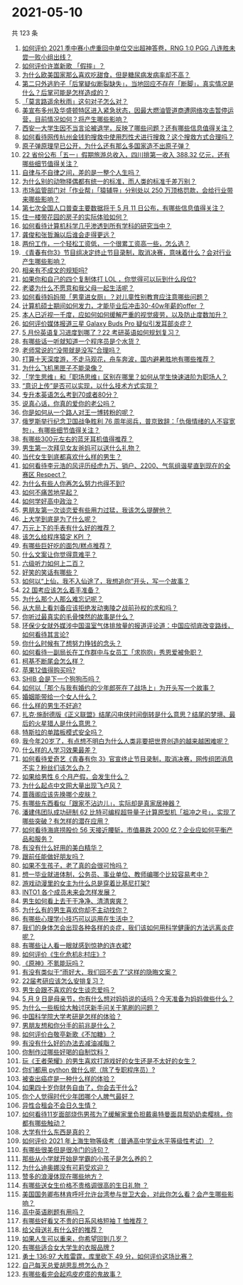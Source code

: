 # 2021-05-10

共 123 条

<!-- BEGIN -->
<!-- 最后更新时间 Mon May 10 2021 13:07:55 GMT+0800 (China Standard Time) -->

1. [如何评价 2021 季中赛小虎重回中单位交出超神答卷，RNG 1:0 PGG
   八连胜未尝一败小组出线？](https://www.zhihu.com/question/458616540)
2. [如何评价许嵩新歌 「假摔」？](https://www.zhihu.com/question/458607627)
3. [为什么欧美国家那么喜欢吃甜食，但是糖尿病发病率却不高？](https://www.zhihu.com/question/418929439)
4. [第二只外逃豹子「后掌疑似断裂缺失」，当地回应不存在「断脚」，真实情况是什么？后掌可能是怎样造成的？](https://www.zhihu.com/question/458556062)
5. [「莫言路遥余秋雨」这句对子怎么对？](https://www.zhihu.com/question/359189927)
6. [美宣布多州及华盛顿特区进入紧急状态，因最大燃油管道商遭网络攻击暂停运营，目前情况如何？将产生哪些影响？](https://www.zhihu.com/question/458644629)
7. [西安一大学生因不当言论被退学，反映了哪些问题？还有哪些信息值得关注？](https://www.zhihu.com/question/458572630)
8. [如何看待网传杭州金钱豹搜救中使用烈性犬进行搜救？这个搜救方式合理吗？](https://www.zhihu.com/question/458486742)
9. [原子弹原理早已公开，为什么还有那么多国家造不出原子弹？](https://www.zhihu.com/question/435554563)
10. [22 省份公布「五一」假期旅游总收入，四川排第一收入 388.32
    亿元，还有哪些细节值得关注？](https://www.zhihu.com/question/458345276)
11. [自律与不自律之间，差的是一整个人生吗？](https://www.zhihu.com/question/441394802)
12. [为什么别的动物择偶都有统一的标准，而人类的标准千差万别？](https://www.zhihu.com/question/457515166)
13. [市场监管部门对「作业帮」「猿辅导」分别处以 250
    万顶格罚款，会给行业带来哪些影响？](https://www.zhihu.com/question/458641505)
14. [第七次全国人口普查主要数据将于 5 月 11
    日公布，有哪些信息值得关注？](https://www.zhihu.com/question/458484293)
15. [住一楼带花园的房子的实际体验如何？](https://www.zhihu.com/question/24249319)
16. [如何看待计算机科学几乎渗透到所有学科的研究当中？](https://www.zhihu.com/question/458095854)
17. [龚俊和张哲瀚以后谁会走得更远？](https://www.zhihu.com/question/455163908)
18. [两份工作，一个轻松工资低，一个很累工资高一些，怎么选？](https://www.zhihu.com/question/63557154)
19. [《青春有你3》节目组决定终止节目录制，取消决赛，意味着什么？会对行业产生哪些影响？](https://www.zhihu.com/question/458522895)
20. [相亲有不成文的规矩吗?](https://www.zhihu.com/question/453068049)
21. [如果你和自己的四个复制体打 LOL ，你觉得可以玩到什么段位?](https://www.zhihu.com/question/457009957)
22. [老婆为什么不愿意和我父母一起生活呢？](https://www.zhihu.com/question/458049398)
23. [如何看待妈妈带「男童进女厕」？对儿童性别教育应注意哪些问题？](https://www.zhihu.com/question/458384181)
24. [计算机硕士期间如何发力，才能毕业后冲击30-40w年薪的offer
    ？](https://www.zhihu.com/question/21685930)
25. [本人已近视一千度，应如何如何缓解严重的视觉疲劳，以及防止度数加升？](https://www.zhihu.com/question/450542654)
26. [如何评价媒体报道三星 Galaxy Buds Pro
    疑似引发耳部炎症？](https://www.zhihu.com/question/458557226)
27. [5 月份英语复习进度到哪了？22 考研英语如何规划复习？](https://www.zhihu.com/question/458192092)
28. [有哪些话一听就知道一个程序员是个水货？](https://www.zhihu.com/question/439598096)
29. [老师常说的“没带就是没写”合理吗？](https://www.zhihu.com/question/457033055)
30. [打算十天深度游，不走马观花，舟车奔波，国内避暑胜地有哪些推荐？](https://www.zhihu.com/question/457778681)
31. [为什么飞机黑匣子不能录像？](https://www.zhihu.com/question/458343049)
32. [「学生思维」和「职场思维」区别在哪里？如何从学生快速进阶为职场人？](https://www.zhihu.com/question/458341658)
33. [“意识上传”是否可以实现，以什么技术方式实现？](https://www.zhihu.com/question/419475427)
34. [专升本英语怎么考到70或者80分？](https://www.zhihu.com/question/378410037)
35. [说真心话，你真的爱你的老公吗？](https://www.zhihu.com/question/448481291)
36. [你是如何从一个路人对王一博转粉的呢？](https://www.zhihu.com/question/453097977)
37. [俄罗斯举行纪念卫国战争胜利 76
    周年阅兵，普京致辞：「仇俄情绪的人不容宽恕」，有哪些细节值得关注？](https://www.zhihu.com/question/458555627)
38. [有哪些300元左右的蓝牙耳机值得推荐？](https://www.zhihu.com/question/458180216)
39. [男生第一次拜见女友爸妈可以送什么礼物？](https://www.zhihu.com/question/27197931)
40. [当代女生到底都喜欢什么样的男生？](https://www.zhihu.com/question/453294124)
41. [如何看待李元浩的风评历经虎九万、销户、2200、气氛组谐星直到现在的全赛区
    Respect？](https://www.zhihu.com/question/458398300)
42. [为什么有些人你再怎么努力也得不到?](https://www.zhihu.com/question/456122715)
43. [如何不痛苦地早起？](https://www.zhihu.com/question/22120300)
44. [如何学好高中政治？](https://www.zhihu.com/question/20167990)
45. [男朋友第一次谈恋爱有些用力过猛，我该怎么提醒他？](https://www.zhihu.com/question/419802297)
46. [上大学到底是为了什么呢？](https://www.zhihu.com/question/454002306)
47. [万元上下的手表有什么好的推荐？](https://www.zhihu.com/question/306787117)
48. [该怎么给程序猿定 KPI ？](https://www.zhihu.com/question/455324002)
49. [有哪些巨好吃的面包/糕点推荐？](https://www.zhihu.com/question/445320685)
50. [什么文案让你觉得意难平？](https://www.zhihu.com/question/453247567)
51. [六级听力如何上二百？](https://www.zhihu.com/question/361688103)
52. [好笑的笑话有哪些？](https://www.zhihu.com/question/439279463)
53. [如何以“上仙，我不入仙途了，我想追你”开头，写一个故事？](https://www.zhihu.com/question/458082813)
54. [22 国考应该怎么着手准备？](https://www.zhihu.com/question/430399897)
55. [为什么那个人那么难忘记呢？](https://www.zhihu.com/question/457966763)
56. [从大局上看刘备应该拒绝发动夷陵之战前孙权的求和吗？](https://www.zhihu.com/question/456445324)
57. [你听过最真实的毛骨悚然的故事是什么？](https://www.zhihu.com/question/458168131)
58. [环保少女就外媒涉中国温室气体排放量的报道评论道：中国应彻底改变路线，如何看待其言论?](https://www.zhihu.com/question/458454363)
59. [你什么时候有了想努力挣钱的念头？](https://www.zhihu.com/question/453078678)
60. [如何看待一副局长在工作群中与女员工「求抱抱」秀恩爱被免职？](https://www.zhihu.com/question/458503250)
61. [柯基不断尾会怎么样？](https://www.zhihu.com/question/366868572)
62. [苹果12值得购买吗?](https://www.zhihu.com/question/369674875)
63. [SHIB 会是下一个狗狗币吗？](https://www.zhihu.com/question/455602405)
64. [如何以「那个与我有婚约的少年郎死在了战场上」为开头写一个故事？](https://www.zhihu.com/question/453140540)
65. [婚姻能带给一个女人什么？](https://www.zhihu.com/question/457869930)
66. [什么样的男生不好追?](https://www.zhihu.com/question/295115524)
67. [扎克·施耐德版《正义联盟》结尾闪电侠时间倒转是什么意思？结尾的梦境、最后的火星猎人是什么意思？](https://www.zhihu.com/question/450098286)
68. [特斯拉的单踏板模式安全吗？](https://www.zhihu.com/question/457106227)
69. [我今年20岁了，有点想不明白为什么人类非要把世界创造的越来越困难呢？](https://www.zhihu.com/question/452475296)
70. [什么样的人学习效果最差？](https://www.zhihu.com/question/305792030)
71. [如何看待爱奇艺《青春有你
    3》官宣终止节目录制，取消决赛，网传组团消息不实？粉丝们该怎么办？](https://www.zhihu.com/question/458528380)
72. [如果给男性 6 个月产假，会发生什么？](https://www.zhihu.com/question/458379267)
73. [为什么起点中文网大量出现飞卢风？](https://www.zhihu.com/question/454447604)
74. [蔷薇阁应该先换哪个皮肤？](https://www.zhihu.com/question/457705284)
75. [有哪些东西看似「跟家不沾边儿」，实际却是真家居神器？](https://www.zhihu.com/question/454606011)
76. [潘建伟团队成功研制 62
    比特可编程超导量子计算原型机「祖冲之号」，实现了哪些突破？有怎样的潜在应用？](https://www.zhihu.com/question/458402313)
77. [如何看待海底捞股价 56 天接近腰斩，市值暴跌 2000
    亿？企业应如何平衡产品和服务？](https://www.zhihu.com/question/458401875)
78. [有没有什么好用的美白精华？](https://www.zhihu.com/question/313635834)
79. [跟前任能做好朋友吗？](https://www.zhihu.com/question/454060575)
80. [如果不生孩子，老了真的会很可怜吗？](https://www.zhihu.com/question/444313202)
81. [想一毕业就进体制，公务员、事业单位、教师编哪个比较容易考中？](https://www.zhihu.com/question/456370248)
82. [游戏动漫里的女主为什么总是穿着比基尼打架?](https://www.zhihu.com/question/453352120)
83. [INTO1 各个成员未来会怎样发展？](https://www.zhihu.com/question/456784751)
84. [男生如何看上去干干净净、清清爽爽？](https://www.zhihu.com/question/60449658)
85. [为什么有的男生喜欢你却不主动找你？](https://www.zhihu.com/question/328791863)
86. [有哪些心理学小技巧可以运用在生活中？](https://www.zhihu.com/question/24245141)
87. [我们的身体怎会出现各种各样的炎症，我们该如何用科学健康的方法远离炎症呢？](https://www.zhihu.com/question/457066503)
88. [有哪些让人看一眼就感到惊艳的连衣裙?](https://www.zhihu.com/question/383661922)
89. [如何评价《生化危机8:村庄》?](https://www.zhihu.com/question/401056274)
90. [《原神》不氪能玩吗？](https://www.zhihu.com/question/423647947)
91. [有没有类似于“雨好大，我们回不去了”这样的隐晦文案？](https://www.zhihu.com/question/445913131)
92. [22届考研应该怎么安排复习？](https://www.zhihu.com/question/413326195)
93. [男生会跟不喜欢的女生谈恋爱吗？](https://www.zhihu.com/question/451063860)
94. [5 月 9
    日是母亲节，你有什么想对妈妈说的话吗？今天准备为妈妈做些什么？](https://www.zhihu.com/question/458478831)
95. [为什么一些板绘大触讨厌新手问关于笔刷的问题？](https://www.zhihu.com/question/29415580)
96. [中国科学院大学考研是怎样的体验？](https://www.zhihu.com/question/268420515)
97. [男朋友想和你分手的前兆是什么？](https://www.zhihu.com/question/23312889)
98. [如何评价白敬亭新歌《不加糖》？](https://www.zhihu.com/question/458425242)
99. [有没有什么好的办法去减油减脂？](https://www.zhihu.com/question/455888186)
100. [你制作过哪些好喝的自制饮料？](https://www.zhihu.com/question/23019168)
101. [玩《王者荣耀》的男生喜欢打游戏好的女生还是不太好的女生？](https://www.zhihu.com/question/457990985)
102. [你们都用 python 做什么呢（除了专职程序员）?](https://www.zhihu.com/question/439442263)
103. [被查出癌症是一种什么样的体验？](https://www.zhihu.com/question/316703481)
104. [如果四十岁你财务自由了，你会去干什么?](https://www.zhihu.com/question/323042685)
105. [你个人觉得时代少年团哪个人脾气最好？](https://www.zhihu.com/question/452322693)
106. [异性合租会不会日久生情？](https://www.zhihu.com/question/295424569)
107. [如何看待11岁面部烧伤男孩为了缓解家里负担戴奥特曼面具帮奶奶卖樱桃，你都有哪些触动？](https://www.zhihu.com/question/458441722)
108. [大学有什么东西是真的？](https://www.zhihu.com/question/430807321)
109. [如何评价 2021
     年上海生物等级考（普通高中学业水平等级性考试）？](https://www.zhihu.com/question/455464126)
110. [有哪些很美但是很冷门的诗句？](https://www.zhihu.com/question/375569001)
111. [那些从小学就开始是学霸的小孩子是怎么养的？](https://www.zhihu.com/question/427567462)
112. [为什么迪奥娜没有可莉受欢迎？](https://www.zhihu.com/question/458071219)
113. [赞多的浪漫体现在哪些地方？](https://www.zhihu.com/question/458459520)
114. [有哪些送女生价格不贵格调很高的生日礼物 ？](https://www.zhihu.com/question/277831030)
115. [美国国务卿布林肯呼吁允许台湾参与世卫大会，对此你怎么看？会产生哪些影响？](https://www.zhihu.com/question/458323936)
116. [高中英语刷题有用吗？](https://www.zhihu.com/question/312216212)
117. [有哪些好看又不贵的日系风格短袖 T 恤推荐？](https://www.zhihu.com/question/267880033)
118. [给父母送礼有什么好的推荐？](https://www.zhihu.com/question/27251347)
119. [如果人生可以重来，你希望回到几岁？](https://www.zhihu.com/question/457500157)
120. [有哪些适合女大学生的衣服品牌 ?](https://www.zhihu.com/question/37101521)
121. [勇士 136:97 大胜雷霆，库里砍下 49
     分，如何评价这场比赛？](https://www.zhihu.com/question/458480119)
122. [自己每天总爱胡思乱想怎么办？](https://www.zhihu.com/question/364386829)
123. [有哪些看完会起鸡皮疙瘩的鬼故事？](https://www.zhihu.com/question/447385140)

<!-- END -->
